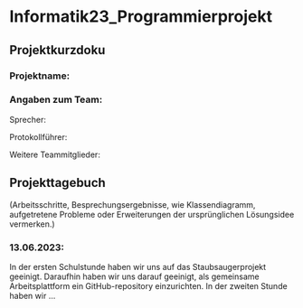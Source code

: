 # Informatik23_Programmierprojekt

## Projektkurzdoku

### Projektname: 

### Angaben zum Team:
Sprecher:

Protokollführer:

Weitere Teammitglieder:


## Projekttagebuch
(Arbeitsschritte, Besprechungsergebnisse, wie Klassendiagramm, aufgetretene Probleme oder Erweiterungen der ursprünglichen Lösungsidee vermerken.) 


### 13.06.2023:
In der ersten Schulstunde haben wir uns auf das Staubsaugerprojekt geeinigt. Daraufhin haben wir uns darauf geeinigt, als gemeinsame Arbeitsplattform ein GitHub-repository einzurichten.
In der zweiten Stunde haben wir ...
